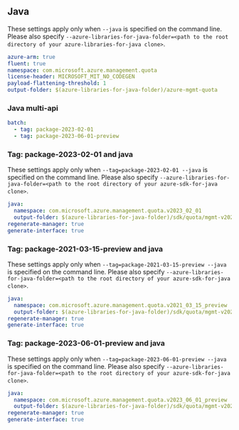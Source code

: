 ## Java

These settings apply only when `--java` is specified on the command line.
Please also specify `--azure-libraries-for-java-folder=<path to the root directory of your azure-libraries-for-java clone>`.

``` yaml $(java)
azure-arm: true
fluent: true
namespace: com.microsoft.azure.management.quota
license-header: MICROSOFT_MIT_NO_CODEGEN
payload-flattening-threshold: 1
output-folder: $(azure-libraries-for-java-folder)/azure-mgmt-quota
```

### Java multi-api

```yaml $(java) && $(multiapi)
batch:
  - tag: package-2023-02-01
  - tag: package-2023-06-01-preview
```

### Tag: package-2023-02-01 and java

These settings apply only when `--tag=package-2023-02-01 --java` is specified on the command line.
Please also specify `--azure-libraries-for-java-folder=<path to the root directory of your azure-sdk-for-java clone>`.

``` yaml $(tag) == 'package-2021-03-15' && $(java) && $(multiapi)
java:
  namespace: com.microsoft.azure.management.quota.v2023_02_01
  output-folder: $(azure-libraries-for-java-folder)/sdk/quota/mgmt-v2023_02_01
regenerate-manager: true
generate-interface: true
```


### Tag: package-2021-03-15-preview and java

These settings apply only when `--tag=package-2021-03-15-preview --java` is specified on the command line.
Please also specify `--azure-libraries-for-java-folder=<path to the root directory of your azure-sdk-for-java clone>`.

``` yaml $(tag) == 'package-2021-03-15-preview' && $(java) && $(multiapi)
java:
  namespace: com.microsoft.azure.management.quota.v2021_03_15_preview
  output-folder: $(azure-libraries-for-java-folder)/sdk/quota/mgmt-v2021_03_15_preview
regenerate-manager: true
generate-interface: true
```


### Tag: package-2023-06-01-preview and java

These settings apply only when `--tag=package-2023-06-01-preview --java` is specified on the command line.
Please also specify `--azure-libraries-for-java-folder=<path to the root directory of your azure-sdk-for-java clone>`.

``` yaml $(tag) == 'package-2021-03-15-preview' && $(java) && $(multiapi)
java:
  namespace: com.microsoft.azure.management.quota.v2023_06_01_preview
  output-folder: $(azure-libraries-for-java-folder)/sdk/quota/mgmt-v2023_06_01_preview
regenerate-manager: true
generate-interface: true
```